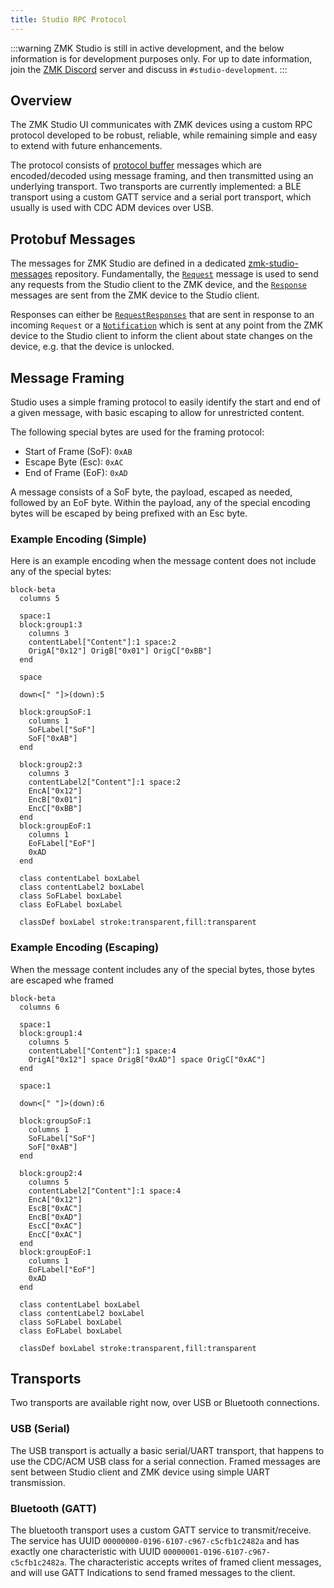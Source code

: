 ```yaml
---
title: Studio RPC Protocol
---
```


:::warning
ZMK Studio is still in active development, and the below information is for development purposes only. For up to date information, join the [ZMK Discord](https://zmk.dev/community/discord/invite) server and discuss in `#studio-development`.
:::

## Overview

The ZMK Studio UI communicates with ZMK devices using a custom RPC protocol developed to be robust, reliable, while remaining simple and easy to extend with future enhancements.

The protocol consists of [protocol buffer](https://protobuf.dev/programming-guides/proto3/) messages which are encoded/decoded using message framing, and then transmitted using an underlying transport. Two transports are currently implemented: a BLE transport using a custom GATT service and a serial port transport, which usually is used with CDC ADM devices over USB.

## Protobuf Messages

The messages for ZMK Studio are defined in a dedicated [zmk-studio-messages](https://github.com/zmkfirmware/zmk-studio-messages) repository. Fundamentally, the [`Request`](https://github.com/zmkfirmware/zmk-studio-messages/blob/main/proto/zmk/studio.proto#L11) message is used to send any requests from the Studio client to the ZMK device, and the [`Response`](https://github.com/zmkfirmware/zmk-studio-messages/blob/main/proto/zmk/studio.proto#L21) messages are sent from the ZMK device to the Studio client.

Responses can either be [`RequestResponses`](https://github.com/zmkfirmware/zmk-studio-messages/blob/main/proto/zmk/studio.proto#L28) that are sent in response to an incoming `Request` or a [`Notification`](https://github.com/zmkfirmware/zmk-studio-messages/blob/main/proto/zmk/studio.proto#L38) which is sent at any point from the ZMK device to the Studio client to inform the client about state changes on the device, e.g. that the device is unlocked.

## Message Framing

Studio uses a simple framing protocol to easily identify the start and end of a given message, with basic escaping to allow for unrestricted content.

The following special bytes are used for the framing protocol:

- Start of Frame (SoF): `0xAB`
- Escape Byte (Esc): `0xAC`
- End of Frame (EoF): `0xAD`

A message consists of a SoF byte, the payload, escaped as needed, followed by an EoF byte. Within the payload, any of the special encoding bytes will be escaped by being prefixed with an Esc byte.

### Example Encoding (Simple)

Here is an example encoding when the message content does not include any of the special bytes:

```mermaid
block-beta
  columns 5

  space:1
  block:group1:3
    columns 3
    contentLabel["Content"]:1 space:2
    OrigA["0x12"] OrigB["0x01"] OrigC["0xBB"]
  end

  space

  down<[" "]>(down):5

  block:groupSoF:1
    columns 1
    SoFLabel["SoF"]
    SoF["0xAB"]
  end

  block:group2:3
    columns 3
    contentLabel2["Content"]:1 space:2
    EncA["0x12"]
    EncB["0x01"]
    EncC["0xBB"]
  end
  block:groupEoF:1
    columns 1
    EoFLabel["EoF"]
    0xAD
  end

  class contentLabel boxLabel
  class contentLabel2 boxLabel
  class SoFLabel boxLabel
  class EoFLabel boxLabel

  classDef boxLabel stroke:transparent,fill:transparent
```

### Example Encoding (Escaping)

When the message content includes any of the special bytes, those bytes are escaped whe framed

```mermaid
block-beta
  columns 6

  space:1
  block:group1:4
    columns 5
    contentLabel["Content"]:1 space:4
    OrigA["0x12"] space OrigB["0xAD"] space OrigC["0xAC"]
  end

  space:1

  down<[" "]>(down):6

  block:groupSoF:1
    columns 1
    SoFLabel["SoF"]
    SoF["0xAB"]
  end

  block:group2:4
    columns 5
    contentLabel2["Content"]:1 space:4
    EncA["0x12"]
    EscB["0xAC"]
    EncB["0xAD"]
    EscC["0xAC"]
    EncC["0xAC"]
  end
  block:groupEoF:1
    columns 1
    EoFLabel["EoF"]
    0xAD
  end

  class contentLabel boxLabel
  class contentLabel2 boxLabel
  class SoFLabel boxLabel
  class EoFLabel boxLabel

  classDef boxLabel stroke:transparent,fill:transparent
```

## Transports

Two transports are available right now, over USB or Bluetooth connections.

### USB (Serial)

The USB transport is actually a basic serial/UART transport, that happens to use the CDC/ACM USB class for a serial connection. Framed messages are sent between Studio client and ZMK device using simple UART transmission.

### Bluetooth (GATT)

The bluetooth transport uses a custom GATT service to transmit/receive. The service has UUID `00000000-0196-6107-c967-c5cfb1c2482a` and has exactly one characteristic with UUID `00000001-0196-6107-c967-c5cfb1c2482a`. The characteristic accepts writes of framed client messages, and will use GATT Indications to send framed messages to the client.
